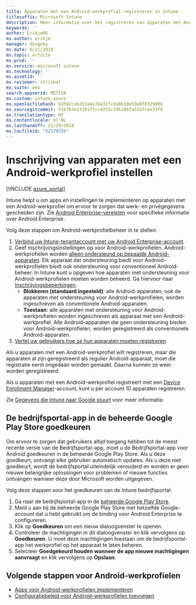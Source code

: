 ```yaml
---
title: Apparaten met een Android-werkprofiel registreren in Intune
titlesuffix: Microsoft Intune
description: Meer informatie over het registreren van apparaten met Android-werkprofielen in Intune.
keywords: ''
author: ErikjeMS
ms.author: erikje
manager: dougeby
ms.date: 6/21/2018
ms.topic: article
ms.prod: ''
ms.service: microsoft-intune
ms.technology: ''
ms.assetid: ''
ms.reviewer: chrisbal
ms.suite: ems
search.appverid: MET150
ms.custom: intune-azure
ms.openlocfilehash: b3592ceb2b1a4e7ba32fc0a8b3de53e0f0329d8b
ms.sourcegitcommit: 51b763e131917fccd255c346286fa515fcee33f0
ms.translationtype: HT
ms.contentlocale: nl-NL
ms.lasthandoff: 11/20/2018
ms.locfileid: "52179725"
---
```

# <a name="set-up-enrollment-of-android-work-profile-devices"></a>Inschrijving van apparaten met een Android-werkprofiel instellen

[!INCLUDE [azure_portal](./includes/azure_portal.md)]

Intune helpt u om apps en instellingen te implementeren op apparaten met een Android-werkprofiel om ervoor te zorgen dat werk- en privégegevens gescheiden zijn. Zie [Android Enterprise-vereisten](https://support.google.com/work/android/answer/6174145?hl=en&ref_topic=6151012) voor specifieke informatie over Android Enterprise.

Volg deze stappen om Android-werkprofielbeheer in te stellen:

1. [Verbind uw Intune-tenantaccount met uw Android Enterprise-account](connect-intune-android-enterprise.md).
2. Geef inschrijvingsinstellingen op voor Android-werkprofielen. Android-werkprofielen worden [alleen ondersteund op bepaalde Android-apparaten](https://support.google.com/work/android/answer/6174145?hl=en&ref_topic=6151012%20style=%22target=new_window%22). Elk apparaat dat ondersteuning biedt voor Android-werkprofielen biedt ook ondersteuning voor conventioneel Android-beheer. In Intune kunt u opgeven hoe apparaten met ondersteuning voor Android-werkprofielen moeten worden beheerd. Ga hiervoor naar [Inschrijvingsbeperkingen](enrollment-restrictions-set.md).
    - **Blokkeren (standaard ingesteld)**: alle Android-apparaten, ook de apparaten met ondersteuning voor Android-werkprofielen, worden ingeschreven als conventionele Android-apparaten.
    - **Toestaan**: alle apparaten met ondersteuning voor Android-werkprofielen worden ingeschreven als apparaat met een Android-werkprofiel. Alle Android-apparaten die geen ondersteuning bieden voor Android-werkprofielen, worden geregistreerd als conventionele Android-apparaten.
3. [Vertel uw gebruikers hoe ze hun apparaten moeten registreren](/intune-user-help/enroll-your-device-in-intune-android).


Als u apparaten met een Android-werkprofiel wilt registreren, maar die apparaten al zijn geregistreerd als regulier Android-apparaat, moet die registratie eerst ongedaan worden gemaakt. Daarna kunnen ze weer worden geregistreerd.

Als u apparaten met een Android-werkprofiel registreert met een [Device Enrollment Manager](device-enrollment-manager-enroll.md)-account, kunt u per account 10 apparaten registreren.

Zie [Gegevens die Intune naar Google stuurt](data-intune-sends-to-google.md) voor meer informatie.

## <a name="approve-the-company-portal-app-in-the-managed-google-play-store"></a>De bedrijfsportal-app in de beheerde Google Play Store goedkeuren

Om ervoor te zorgen dat gebruikers altijd toegang hebben tot de meest recente versie van de Bedrijfsportal-app, moet u de Bedrijfsportal-app voor Android goedkeuren in de beheerde Google Play Store. Als u deze goedkeurt, ontvangt elke gebruiker automatisch updates. Als u deze niet goedkeurt, wordt de bedrijfsportal uiteindelijk verouderd en worden er geen nieuwe belangrijke oplossingen voor problemen of nieuwe functies ontvangen wanneer deze door Microsoft worden uitgegeven.

Volg deze stappen voor het goedkeuren van de Intune bedrijfsportal:

1.  Ga naar de bedrijfsportal-app in de [beheerde Google Play Store](https://play.google.com/work/apps/details?id=com.microsoft.windowsintune.companyportal).
2.  Meld u aan bij de beheerde Google Play Store met hetzelfde Google-account dat u hebt gebruikt om de binding voor Android Enterprise te configureren.
3.  Klik op **Goedkeuren** om een nieuw dialoogvenster te openen.
4.  Controleer de machtigingen in dit dialoogvenster en klik vervolgens op **Goedkeuren**. U moet deze machtigingen toestaan om de bedrijfsportal-app het werkprofiel op het apparaat te laten beheren.
5.  Selecteer **Goedgekeurd houden wanneer de app nieuwe machtigingen aanvraagt** en klik vervolgens op **Opslaan.**

## <a name="next-steps-for-android-work-profiles"></a>Volgende stappen voor Android-werkprofielen
- [Apps voor Android-werkprofielen implementeren](apps-add-android-for-work.md)
- [Configuratiebeleid voor Android-werkprofielen toevoegen](device-profiles.md)
